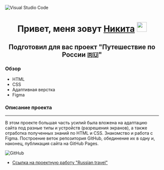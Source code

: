 ![Visual Studio Code](https://img.shields.io/badge/Visual%20Studio%20Code-0078d7.svg?style=for-the-badge&logo=visual-studio-code&logoColor=white)


<h1 align="center">Привет, меня зовут <a href="https://vk.com/haircutterpro" target="_blank">Никита</a> 
<img src="https://github.com/blackcater/blackcater/raw/main/images/Hi.gif" height="32"/></h1>
<h2 align="center">Подготовил для вас проект "Путешествие по России 🇷🇺"</h2>

### Обзор
* HTML
* CSS
* Адаптивная верстка
* Figma

**<h3>Описание проекта</h3>**
________________________

В этом проекте большая часть усилий была вложена на адаптацию сайта под разные типы и устройств (разрешения экранов), а также отработка полученных знаний по HTML и CSS.
Знакомство и работа с Figma.
Построение веток репозитория GitHub, обединение их в одну и, наконец, публикация сайта на GitHub Pages.

![GitHub](https://img.shields.io/badge/github-%23121011.svg?style=for-the-badge&logo=github&logoColor=white)

* [Ссылка на проектную работу "Russian travel"](https://nikitaprokopenko1.github.io/russian-travel-index.html/)